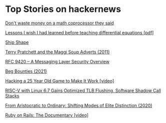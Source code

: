# Top Stories on hackernews <br />
[Don't waste money on a math coprocessor they said](https://virtuallyfun.com/2023/11/12/dont-waste-money-on-a-math-coprocessor-they-said/)

[Lessons I wish I had learned before teaching differential equations [pdf]](https://web.williams.edu/Mathematics/lg5/Rota.pdf)

[Ship Shape](https://www.canva.dev/blog/engineering/ship-shape/)

[Terry Pratchett and the Maggi Soup Adverts (2011)](https://gmkeros.wordpress.com/2011/09/02/terry-pratchett-and-the-maggi-soup-adverts/)

[RFC 9420 – A Messaging Layer Security Overview](https://www.thestack.technology/rfc9420-ietf-mls-standard/)

[Beg Bounties (2021)](https://www.troyhunt.com/beg-bounties/)

[Hacking a 25 Year Old Game to Make It Work [video]](https://www.youtube.com/watch?v=eQOOx4mmY6I)

[RISC-V with Linux 6.7 Gains Optimized TLB Flushing, Software Shadow Call Stacks](https://www.phoronix.com/news/Linux-6.7-RISC-V)

[From Aristocratic to Ordinary: Shifting Modes of Elite Distinction (2020)](https://journals.sagepub.com/doi/full/10.1177/0003122420912941)

[Ruby on Rails: The Documentary [video]](https://www.youtube.com/watch?v=HDKUEXBF3B4)
